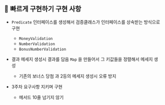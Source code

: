 ## 🚀️ 빠르게 구현하기 구현 사항
- `Predicate` 인터페이스를 생성해서 검증클래스가 인터페이스를 상속받는 방식으로 구현
    - `MoneyValidation`
    - `NumberValidation`
    - `BonusNumberValidation`

- 결과 메세지 생성시 결과를 담음 `Map` 을 만들어서 그 키값들을 정렬해서 메세지 생성
  - 기존의 보너스 당첨 과 2등의 메세지 생성시 오류 방지

- 3주차 요구사항 지키며 구현
    - 메서드 10줄 넘기지 않기

